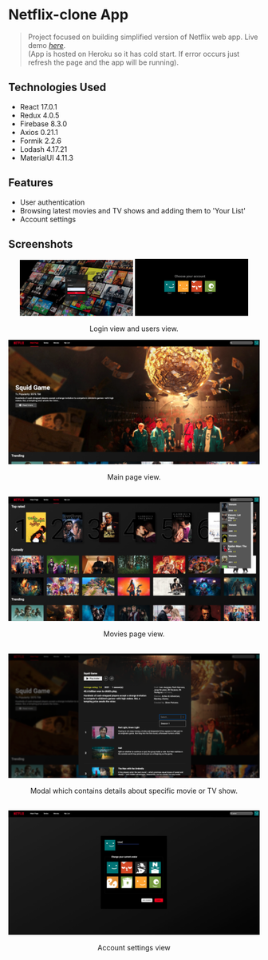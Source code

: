 # Netflix-clone App
> Project focused on building simplified version of Netflix web app.
> Live demo [_here_](https://netflix-clone-2.herokuapp.com).\
> (App is hosted on Heroku so it has cold start. If error occurs just refresh the page and the app will be running). <!-- If you have the project hosted somewhere, include the link here. -->

## Technologies Used
- React 17.0.1
- Redux 4.0.5
- Firebase 8.3.0
- Axios 0.21.1
- Formik 2.2.6
- Lodash 4.17.21
- MaterialUI 4.11.3

## Features
- User authentication
- Browsing latest movies and TV shows and adding them to 'Your List'
- Account settings


## Screenshots
<!-- ![Login page](./public/login.png) -->
<p float="left" align="center">
  <img src="./public/login.png" width="45%" />
  <img src="./public/users.png" width="45%" /> 
</p>
<div align="center">Login view and users view.</div>

![Hero](./public/hero.png)
<div align="center">Main page view.</div>
<br/>

![Movies](./public/movies.png)
<div align="center">Movies page view.</div>
<br/>

![Modal](./public/modal.png)
<div align="center">Modal which contains details about specific movie or TV show.</div>
<br/>

![Settings](./public/settings.png)
<div align="center">Account settings view</div>
<br/>

